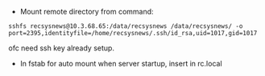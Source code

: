- Mount remote directory from command:
```
sshfs recsysnews@10.3.68.65:/data/recsysnews /data/recsysnews/ -o port=2395,identityfile=/home/recsysnews/.ssh/id_rsa,uid=1017,gid=1017
```

ofc need ssh key already setup. 

- In fstab for auto mount when server startup, insert in rc.local
